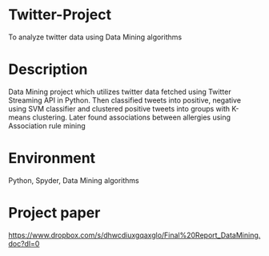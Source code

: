 # Twitter-Project
To analyze twitter data using Data Mining algorithms

# Description
Data Mining project which utilizes twitter data fetched using Twitter Streaming API in Python. Then classified tweets into positive, negative using SVM classifier and clustered positive tweets into groups with K-means clustering. Later found associations between allergies using Association rule mining 

# Environment
Python, Spyder, Data Mining algorithms

# Project paper
https://www.dropbox.com/s/dhwcdiuxgqaxglo/Final%20Report_DataMining.doc?dl=0
